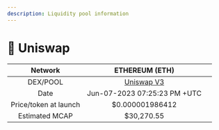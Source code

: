 ```yaml
---
description: Liquidity pool information
---
```


# 🦄 Uniswap

<table><thead><tr><th align="center">Network</th><th align="center">ETHEREUM (ETH)</th><th data-hidden></th></tr></thead><tbody><tr><td align="center">DEX/POOL</td><td align="center"><a href="https://app.uniswap.org/#/swap?inputCurrency=0xc02aaa39b223fe8d0a0e5c4f27ead9083c756cc2&#x26;outputCurrency=0x5f90da089d90389323aefafdd4ce5b5d2f6cce7e">Uniswap V3</a></td><td></td></tr><tr><td align="center">Date</td><td align="center">Jun-07-2023 07:25:23 PM +UTC</td><td></td></tr><tr><td align="center">Price/token at launch</td><td align="center">$0.000001986412</td><td></td></tr><tr><td align="center">Estimated MCAP</td><td align="center">$30,270.55</td><td></td></tr></tbody></table>
